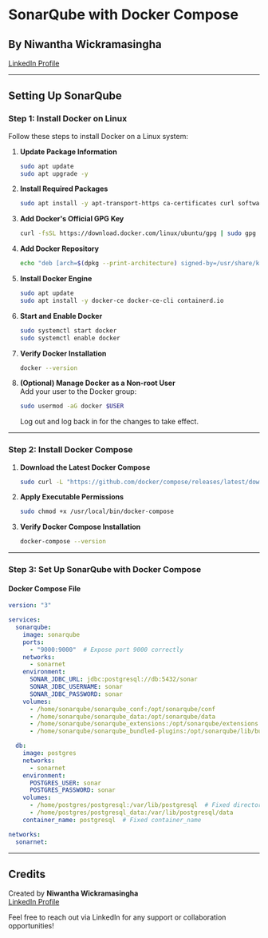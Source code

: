 # SonarQube with Docker Compose

## By Niwantha Wickramasingha
[LinkedIn Profile](https://www.linkedin.com/in/niwantha-wickramasingha)

---

## Setting Up SonarQube

### Step 1: Install Docker on Linux

Follow these steps to install Docker on a Linux system:

1. **Update Package Information**  
   ```bash
   sudo apt update
   sudo apt upgrade -y
   ```

2. **Install Required Packages**  
   ```bash
   sudo apt install -y apt-transport-https ca-certificates curl software-properties-common
   ```

3. **Add Docker's Official GPG Key**  
   ```bash
   curl -fsSL https://download.docker.com/linux/ubuntu/gpg | sudo gpg --dearmor -o /usr/share/keyrings/docker-archive-keyring.gpg
   ```

4. **Add Docker Repository**  
   ```bash
   echo "deb [arch=$(dpkg --print-architecture) signed-by=/usr/share/keyrings/docker-archive-keyring.gpg] https://download.docker.com/linux/ubuntu $(lsb_release -cs) stable" | sudo tee /etc/apt/sources.list.d/docker.list > /dev/null
   ```

5. **Install Docker Engine**  
   ```bash
   sudo apt update
   sudo apt install -y docker-ce docker-ce-cli containerd.io
   ```

6. **Start and Enable Docker**  
   ```bash
   sudo systemctl start docker
   sudo systemctl enable docker
   ```

7. **Verify Docker Installation**  
   ```bash
   docker --version
   ```

8. **(Optional) Manage Docker as a Non-root User**  
   Add your user to the Docker group:  
   ```bash
   sudo usermod -aG docker $USER
   ```  
   Log out and log back in for the changes to take effect.

---

### Step 2: Install Docker Compose

1. **Download the Latest Docker Compose**  
   ```bash
   sudo curl -L "https://github.com/docker/compose/releases/latest/download/docker-compose-$(uname -s)-$(uname -m)" -o /usr/local/bin/docker-compose
   ```

2. **Apply Executable Permissions**  
   ```bash
   sudo chmod +x /usr/local/bin/docker-compose
   ```

3. **Verify Docker Compose Installation**  
   ```bash
   docker-compose --version
   ```

---

### Step 3: Set Up SonarQube with Docker Compose

#### Docker Compose File

```yaml
version: "3"

services:
  sonarqube:
    image: sonarqube
    ports:
      - "9000:9000"  # Expose port 9000 correctly
    networks:
      - sonarnet
    environment:
      SONAR_JDBC_URL: jdbc:postgresql://db:5432/sonar
      SONAR_JDBC_USERNAME: sonar
      SONAR_JDBC_PASSWORD: sonar
    volumes:
      - /home/sonarqube/sonarqube_conf:/opt/sonarqube/conf
      - /home/sonarqube/sonarqube_data:/opt/sonarqube/data
      - /home/sonarqube/sonarqube_extensions:/opt/sonarqube/extensions
      - /home/sonarqube/sonarqube_bundled-plugins:/opt/sonarqube/lib/bundled-plugins

  db:
    image: postgres
    networks:
      - sonarnet
    environment:
      POSTGRES_USER: sonar
      POSTGRES_PASSWORD: sonar
    volumes:
      - /home/postgres/postgresql:/var/lib/postgresql  # Fixed directory typo
      - /home/postgres/postgresql_data:/var/lib/postgresql/data
    container_name: postgresql  # Fixed container_name

networks:
  sonarnet:
```

---

## Credits
Created by **Niwantha Wickramasingha**  
[LinkedIn Profile](https://www.linkedin.com/in/niwantha-wickramasingha)

Feel free to reach out via LinkedIn for any support or collaboration opportunities!

